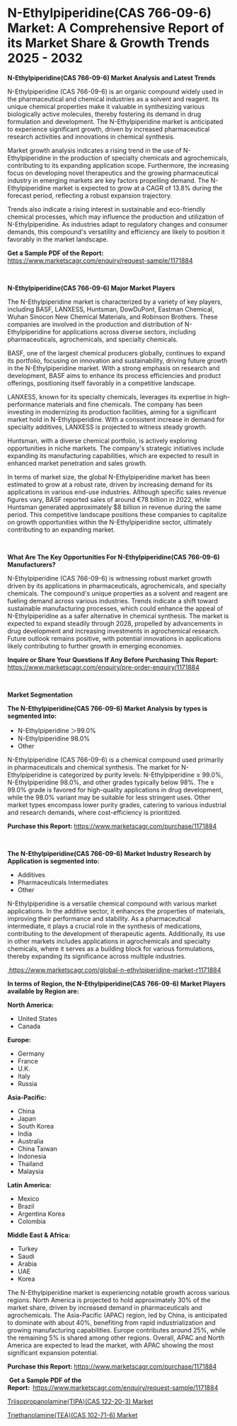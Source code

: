 <p><h1>N-Ethylpiperidine(CAS 766-09-6) Market: A Comprehensive Report of its Market Share & Growth Trends 2025 - 2032</h1></p><p><strong>N-Ethylpiperidine(CAS 766-09-6) Market Analysis and Latest Trends</strong></p>
<p><p>N-Ethylpiperidine (CAS 766-09-6) is an organic compound widely used in the pharmaceutical and chemical industries as a solvent and reagent. Its unique chemical properties make it valuable in synthesizing various biologically active molecules, thereby fostering its demand in drug formulation and development. The N-Ethylpiperidine market is anticipated to experience significant growth, driven by increased pharmaceutical research activities and innovations in chemical synthesis.</p><p>Market growth analysis indicates a rising trend in the use of N-Ethylpiperidine in the production of specialty chemicals and agrochemicals, contributing to its expanding application scope. Furthermore, the increasing focus on developing novel therapeutics and the growing pharmaceutical industry in emerging markets are key factors propelling demand. The N-Ethylpiperidine market is expected to grow at a CAGR of 13.8% during the forecast period, reflecting a robust expansion trajectory. </p><p>Trends also indicate a rising interest in sustainable and eco-friendly chemical processes, which may influence the production and utilization of N-Ethylpiperidine. As industries adapt to regulatory changes and consumer demands, this compound's versatility and efficiency are likely to position it favorably in the market landscape.</p></p>
<p><strong>Get a Sample PDF of the Report:&nbsp;</strong> <a href="https://www.marketscagr.com/enquiry/request-sample/1171884?utm_campaign=2187&utm_medium=2&utm_source=Github&utm_content=ia&utm_term=03042025&utm_id=n-ethylpiperidinecas-766-09-6">https://www.marketscagr.com/enquiry/request-sample/1171884</a></p>
<p>&nbsp;</p>
<p><strong>N-Ethylpiperidine(CAS 766-09-6) Major Market Players</strong></p>
<p><p>The N-Ethylpiperidine market is characterized by a variety of key players, including BASF, LANXESS, Huntsman, DowDuPont, Eastman Chemical, Wuhan Sinocon New Chemical Materials, and Robinson Brothers. These companies are involved in the production and distribution of N-Ethylpiperidine for applications across diverse sectors, including pharmaceuticals, agrochemicals, and specialty chemicals.</p><p>BASF, one of the largest chemical producers globally, continues to expand its portfolio, focusing on innovation and sustainability, driving future growth in the N-Ethylpiperidine market. With a strong emphasis on research and development, BASF aims to enhance its process efficiencies and product offerings, positioning itself favorably in a competitive landscape.</p><p>LANXESS, known for its specialty chemicals, leverages its expertise in high-performance materials and fine chemicals. The company has been investing in modernizing its production facilities, aiming for a significant market hold in N-Ethylpiperidine. With a consistent increase in demand for specialty additives, LANXESS is projected to witness steady growth.</p><p>Huntsman, with a diverse chemical portfolio, is actively exploring opportunities in niche markets. The company's strategic initiatives include expanding its manufacturing capabilities, which are expected to result in enhanced market penetration and sales growth.</p><p>In terms of market size, the global N-Ethylpiperidine market has been estimated to grow at a robust rate, driven by increasing demand for its applications in various end-use industries. Although specific sales revenue figures vary, BASF reported sales of around €78 billion in 2022, while Huntsman generated approximately $8 billion in revenue during the same period. This competitive landscape positions these companies to capitalize on growth opportunities within the N-Ethylpiperidine sector, ultimately contributing to an expanding market.</p></p>
<p>&nbsp;</p>
<p><strong>What Are The Key Opportunities For N-Ethylpiperidine(CAS 766-09-6) Manufacturers?</strong></p>
<p><p>N-Ethylpiperidine (CAS 766-09-6) is witnessing robust market growth driven by its applications in pharmaceuticals, agrochemicals, and specialty chemicals. The compound's unique properties as a solvent and reagent are fueling demand across various industries. Trends indicate a shift toward sustainable manufacturing processes, which could enhance the appeal of N-Ethylpiperidine as a safer alternative in chemical synthesis. The market is expected to expand steadily through 2028, propelled by advancements in drug development and increasing investments in agrochemical research. Future outlook remains positive, with potential innovations in applications likely contributing to further growth in emerging economies.</p></p>
<p><strong>Inquire or Share Your Questions If Any Before Purchasing This Report:</strong> <a href="https://www.marketscagr.com/enquiry/pre-order-enquiry/1171884?utm_campaign=2187&utm_medium=2&utm_source=Github&utm_content=ia&utm_term=03042025&utm_id=n-ethylpiperidinecas-766-09-6">https://www.marketscagr.com/enquiry/pre-order-enquiry/1171884</a></p>
<p>&nbsp;</p>
<p><strong>Market Segmentation</strong></p>
<p><strong>The N-Ethylpiperidine(CAS 766-09-6) Market Analysis by types is segmented into:</strong></p>
<p><ul><li>N-Ethylpiperidine ＞99.0%</li><li>N-Ethylpiperidine 98.0%</li><li>Other</li></ul></p>
<p><p>N-Ethylpiperidine (CAS 766-09-6) is a chemical compound used primarily in pharmaceuticals and chemical synthesis. The market for N-Ethylpiperidine is categorized by purity levels: N-Ethylpiperidine ≥ 99.0%, N-Ethylpiperidine 98.0%, and other grades typically below 98%. The ≥ 99.0% grade is favored for high-quality applications in drug development, while the 98.0% variant may be suitable for less stringent uses. Other market types encompass lower purity grades, catering to various industrial and research demands, where cost-efficiency is prioritized.</p></p>
<p><strong>Purchase this Report:&nbsp;</strong><a href="https://www.marketscagr.com/purchase/1171884?utm_campaign=2187&utm_medium=2&utm_source=Github&utm_content=ia&utm_term=03042025&utm_id=n-ethylpiperidinecas-766-09-6">https://www.marketscagr.com/purchase/1171884</a></p>
<p>&nbsp;</p>
<p><strong>The N-Ethylpiperidine(CAS 766-09-6) Market Industry Research by Application is segmented into:</strong></p>
<p><ul><li>Additives</li><li>Pharmaceuticals Intermediates</li><li>Other</li></ul></p>
<p><p>N-Ethylpiperidine is a versatile chemical compound with various market applications. In the additive sector, it enhances the properties of materials, improving their performance and stability. As a pharmaceutical intermediate, it plays a crucial role in the synthesis of medications, contributing to the development of therapeutic agents. Additionally, its use in other markets includes applications in agrochemicals and specialty chemicals, where it serves as a building block for various formulations, thereby expanding its significance across multiple industries.</p></p>
<p><a href="https://www.marketscagr.com/global-n-ethylpiperidine-market-r1171884?utm_campaign=2187&utm_medium=2&utm_source=Github&utm_content=ia&utm_term=03042025&utm_id=n-ethylpiperidinecas-766-09-6">&nbsp;https://www.marketscagr.com/global-n-ethylpiperidine-market-r1171884</a></p>
<p><strong>In terms of Region, the N-Ethylpiperidine(CAS 766-09-6) Market Players available by Region are:</strong></p>
<p>
    <p> <strong> North America: </strong>
        <ul>
            <li>United States</li>
            <li>Canada</li>
        </ul>
        </p> 
    <p> <strong> Europe: </strong>
        <ul>
            <li>Germany</li>
            <li>France</li>
            <li>U.K.</li>
            <li>Italy</li>
            <li>Russia</li>
        </ul>
        </p> 
    <p> <strong> Asia-Pacific: </strong>
        <ul>
            <li>China</li>
            <li>Japan</li>
            <li>South Korea</li>
            <li>India</li>
            <li>Australia</li>
            <li>China Taiwan</li>
            <li>Indonesia</li>
            <li>Thailand</li>
            <li>Malaysia</li>
        </ul>
        </p> 
    <p> <strong> Latin America: </strong>
        <ul>
            <li>Mexico</li>
            <li>Brazil</li>
            <li>Argentina Korea</li>
            <li>Colombia</li>
        </ul>
        </p> 
    <p> <strong> Middle East & Africa: </strong>
        <ul>
            <li>Turkey</li>
            <li>Saudi</li>
            <li>Arabia</li>
            <li>UAE</li>
            <li>Korea</li>
        </ul>
    </p>
    </p>
<p><p>The N-Ethylpiperidine market is experiencing notable growth across various regions. North America is projected to hold approximately 30% of the market share, driven by increased demand in pharmaceuticals and agrochemicals. The Asia-Pacific (APAC) region, led by China, is anticipated to dominate with about 40%, benefiting from rapid industrialization and growing manufacturing capabilities. Europe contributes around 25%, while the remaining 5% is shared among other regions. Overall, APAC and North America are expected to lead the market, with APAC showing the most significant expansion potential.</p></p>
<p><strong>Purchase this Report: </strong><a href="https://www.marketscagr.com/purchase/1171884?utm_campaign=2187&utm_medium=2&utm_source=Github&utm_content=ia&utm_term=03042025&utm_id=n-ethylpiperidinecas-766-09-6">https://www.marketscagr.com/purchase/1171884</a></p>
<p>&nbsp;<strong>Get a Sample PDF of the Report:&nbsp;&nbsp;</strong><a href="https://www.marketscagr.com/enquiry/request-sample/1171884?utm_campaign=2187&utm_medium=2&utm_source=Github&utm_content=ia&utm_term=03042025&utm_id=n-ethylpiperidinecas-766-09-6">https://www.marketscagr.com/enquiry/request-sample/1171884</a></p>
<p><strong></strong></p>
<p><p><a href="https://github.com/gulaimolin/Market-Research-Report-List-7/blob/main/triisopropanolaminetipacas-122-20-3-market.md?utm_campaign=2187&utm_medium=2&utm_source=Github&utm_content=ia&utm_term=03042025&utm_id=n-ethylpiperidinecas-766-09-6">Triisopropanolamine(TIPA)(CAS 122-20-3) Market</a></p><p><a href="https://github.com/shamprenadw7/Market-Research-Report-List-1/blob/main/triethanolamineteacas-102-71-6-market.md?utm_campaign=2187&utm_medium=2&utm_source=Github&utm_content=ia&utm_term=03042025&utm_id=n-ethylpiperidinecas-766-09-6">Triethanolamine(TEA)(CAS 102-71-6) Market</a></p></p>